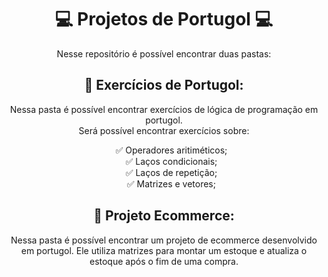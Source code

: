 <body>
<h1 align="center">💻 Projetos de Portugol 💻</h1>

<p align="center"> Nesse repositório é possível encontrar duas pastas:
  
<h2 align="center">📘 Exercícios de Portugol:</h2>
<p align="center"> Nessa pasta é possível encontrar exercícios de lógica de programação em portugol.
<br>
Será possível encontrar exercícios sobre:<br>
  <ul align="center"> 
   ✅ Operadores aritiméticos; <br>
   ✅ Laços condicionais; <br>
   ✅ Laços de repetição;<br>
   ✅ Matrizes e vetores;
  </ul>
<h2 align="center">🔧 Projeto Ecommerce:</h2>
<p align="center"> Nessa pasta é possível encontrar um projeto de ecommerce desenvolvido em portugol. Ele utiliza matrizes para montar um estoque e atualiza o estoque após o fim de uma compra.
<br>
</body>
